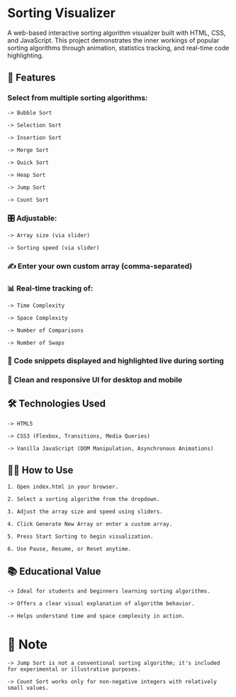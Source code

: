 # Sorting Visualizer
A web-based interactive sorting algorithm visualizer built with HTML, CSS, and JavaScript. This project demonstrates the inner workings of popular sorting algorithms through animation, statistics tracking, and real-time code highlighting.

## 🚀 Features
  ### Select from multiple sorting algorithms:

    -> Bubble Sort

    -> Selection Sort

    -> Insertion Sort

    -> Merge Sort

    -> Quick Sort

    -> Heap Sort

    -> Jump Sort

    -> Count Sort

  ### 🎛 Adjustable:

    -> Array size (via slider)

    -> Sorting speed (via slider)

  ### ✍️ Enter your own custom array (comma-separated)

  ### 📊 Real-time tracking of:

    -> Time Complexity

    -> Space Complexity

    -> Number of Comparisons

    -> Number of Swaps

  ### 🧾 Code snippets displayed and highlighted live during sorting

  ### 🎨 Clean and responsive UI for desktop and mobile

## 🛠 Technologies Used
    -> HTML5

    -> CSS3 (Flexbox, Transitions, Media Queries)

    -> Vanilla JavaScript (DOM Manipulation, Asynchronous Animations)

## 🧑‍💻 How to Use
    1. Open index.html in your browser.

    2. Select a sorting algorithm from the dropdown.

    3. Adjust the array size and speed using sliders.

    4. Click Generate New Array or enter a custom array.

    5. Press Start Sorting to begin visualization.

    6. Use Pause, Resume, or Reset anytime.

## 📚 Educational Value
    -> Ideal for students and beginners learning sorting algorithms.

    -> Offers a clear visual explanation of algorithm behavior.

    -> Helps understand time and space complexity in action.

# 📌 Note
    -> Jump Sort is not a conventional sorting algorithm; it's included for experimental or illustrative purposes.

    -> Count Sort works only for non-negative integers with relatively small values.

